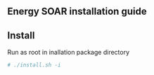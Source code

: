 Energy SOAR installation guide
------

## Install ##

Run as root in inallation package directory
```bash
# ./install.sh -i
```
